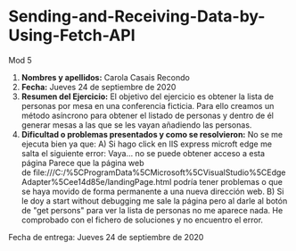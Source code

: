 # Sending-and-Receiving-Data-by-Using-Fetch-API
Mod 5

1. **Nombres y apellidos:** Carola Casais Recondo
2. **Fecha:** Jueves 24 de septiembre de 2020
3. **Resumen del Ejercicio:** 
El objetivo del ejercicio es obtener la lista de personas por mesa en una conferencia ficticia. Para ello creamos un método asíncrono para obtener el listado de personas y dentro de
él generar mesas a las que se les vayan añadiendo las personas.
4. **Dificultad o problemas presentados y como se resolvieron:**
No se me ejecuta bien ya que:
A) Si hago click en IIS express microft edge me salta el siguiente error: Vaya… no se puede obtener acceso a esta página
Parece que la página web de file:///C:/%5CProgramData%5CMicrosoft%5CVisualStudio%5CEdgeAdapter%5Cee14d85e/landingPage.html podría tener problemas o que 
se haya movido de forma permanente a una nueva dirección web.
B) Si le doy a start without debugging me sale la página pero al darle al botón de "get persons" para ver la lista de personas no me aparece nada. He comprobado con el fichero
de soluciones y no encuentro el error.

Fecha de entrega: Jueves 24 de septiembre de 2020



